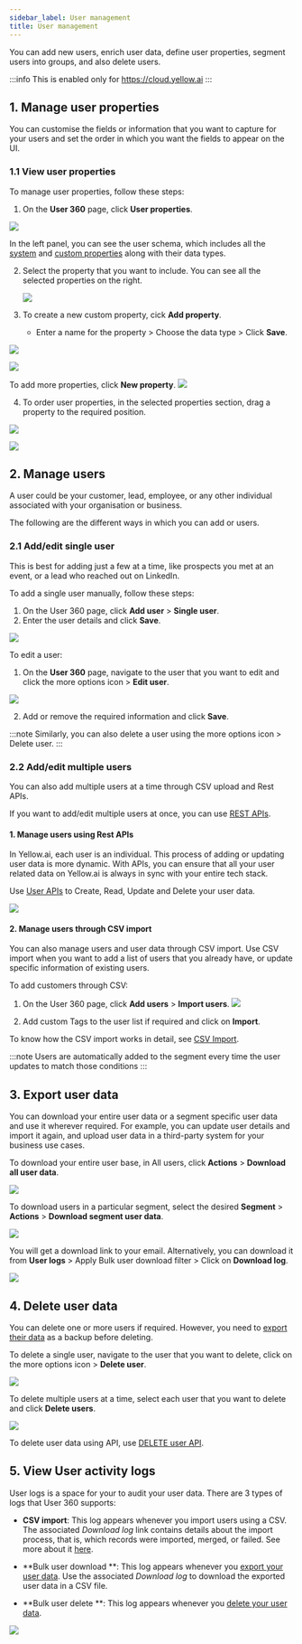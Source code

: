 ```yaml
---
sidebar_label: User management
title: User management
---
```


You can add new users, enrich user data, define user properties, segment users into groups, and also delete users.



:::info
This is enabled only for https://cloud.yellow.ai
:::

  

## 1. Manage user properties

You can customise the fields or information that you want to capture for your users and set the order in which you want the fields to appear on the UI.

### 1.1 View user properties
To manage user properties, follow these steps:

1. On the **User 360** page, click **User properties**.

![](https://i.imgur.com/BOUV1hq.png)

In the left panel, you can see the user schema, which includes all the [system](https://docs.yellow.ai/docs/platform_concepts/engagement/cdp/user_data_segments/cdp_data#system-user-properties) and [custom properties](https://docs.yellow.ai/docs/platform_concepts/engagement/cdp/user_data_segments/cdp_data/#custom-user-properties) along with their data types. 

2. Select the property that you want to include. You can see all the selected properties on the right. 

   ![](https://i.imgur.com/O5nuQaz.png)

3. To create a new custom property, cick **Add property**.
   * Enter a name for the property > Choose the data type > Click **Save**.

![](https://i.imgur.com/T9mEJaM.png)

![](https://i.imgur.com/xwdOtpt.png)

   To add more properties, click **New property**.
![](https://i.imgur.com/O5nuQaz.png)

 4. To order user properties, in the selected properties section, drag a property to the required position.

![](https://i.imgur.com/Eyk5uce.gif)




  

![](https://i.imgur.com/xwdOtpt.png)

  
## 2. Manage  users

A user could be your customer, lead, employee, or any other individual associated with your organisation or business. 

The following are the different ways in which you can add or users. 

### 2.1 Add/edit single user

This is best for adding just a few at a time, like prospects you met at an event, or a lead who reached out on LinkedIn.

To add a single user manually, follow these steps:

1. On the User 360 page, click **Add user** > **Single user**. 
2. Enter the user details and click **Save**. 

![](https://i.imgur.com/ZuD3NZf.png)

To edit a user:
1. On the **User 360** page, navigate to the user that you want to edit and click the more options icon > **Edit user**.

![](https://i.imgur.com/b3iPfZm.png)

2. Add or remove the required information and click **Save**.

:::note
Similarly, you can also delete a user using the more options icon > Delete user.
:::


### 2.2 Add/edit multiple users

You can also add multiple users at a time through CSV upload and Rest APIs.

If you want to add/edit multiple users at once, you can use [REST APIs](https://docs.yellow.ai/docs/platform_concepts/engagement/cdp/enriching_user_profiles/send_user_data_event_rest_api/).

#### 1. Manage users using Rest APIs

In Yellow.ai, each user is an individual. This process of adding or updating user data is more dynamic. With APIs, you can ensure that all your user related data on Yellow.ai is always in sync with your entire tech stack.

Use [User APIs](https://documenter.getpostman.com/view/17583548/UVsEVUsg) to Create, Read, Update and Delete your user data.


  

![](https://i.imgur.com/llsMgDq.png)

  

#### 2. Manage users through CSV import

You can also manage users and user data through CSV import. Use CSV import when you want to add a list of users that you already have, or update specific information of existing users.

To add customers through CSV:

1. On the User 360 page, click **Add users** > **Import users**.
![](https://i.imgur.com/U3RuKq3.png)

2. Add custom Tags to the user list if required and click on **Import**.


To know how the CSV import works in detail, see [CSV Import](https://docs.yellow.ai/docs/platform_concepts/engagement/cdp/enriching_user_profiles/create_audience_group_csv/).

:::note
Users are automatically added to the segment every time the user updates to match those conditions
:::

  

## 3. Export user data

 You can download your entire user data or a segment specific user data and use it wherever required. For example, you can update user details and import it again, and upload user data in a third-party system for your business use cases.

To download your entire user base, in All users, click **Actions** > **Download all user data**.

![](https://i.imgur.com/EPBeFUv.png)


To download users in a particular segment, select the desired **Segment** > **Actions** > **Download segment user data**.

![](https://i.imgur.com/0FIZgh7.png)

You will get a download link to your email. Alternatively, you can download it from **User logs** > Apply Bulk user download filter > Click on **Download log**.


![](https://i.imgur.com/mPaMTEa.png)

  

## 4. Delete user data

You can delete one or more users if required. However, you need to [export their data](https://docs.yellow.ai/docs/platform_concepts/engagement/cdp/user_data_segments/manage_user_data#viewing--exporting-your-user-data) as a backup before deleting.


To delete a single user, navigate to the user that you want to delete, click on the more options icon > **Delete user**.
 
  ![](https://i.imgur.com/28kG5jg.png)

To delete multiple users at a time, select each user that you want to delete and click **Delete users**.

![](https://i.imgur.com/nnB6VH2.png)


To delete user data using API, use [DELETE user API](https://docs.yellow.ai/docs/platform_concepts/engagement/cdp/enriching_user_profiles/send_user_data_event_rest_api).

  


## 5. View User activity logs

  

User logs is a space for your to audit your user data. There are 3 types of logs that User 360 supports:


-  **CSV import**: This log appears whenever you import users using a CSV. The associated *Download log* link contains details about the import process, that is, which records were imported, merged, or failed. See more about it [here](https://docs.yellow.ai/docs/platform_concepts/engagement/cdp/enriching_user_profiles/create_audience_group_csv#figuring-out-what-went-wrong-with-your-csv-import).
-  **Bulk user download **:  This log appears whenever you [export your user data](https://docs.yellow.ai/docs/platform_concepts/engagement/cdp/user_data_segments/manage_user_data#viewing--exporting-your-user-data). Use the associated *Download log* to download the exported user data in a CSV file.

-  **Bulk user delete **: This log appears whenever you [delete your user data](https://docs.yellow.ai/docs/platform_concepts/engagement/cdp/user_data_segments/manage_user_data#deleting-your-user-data).

  

![](https://i.imgur.com/s86psKQ.png)

